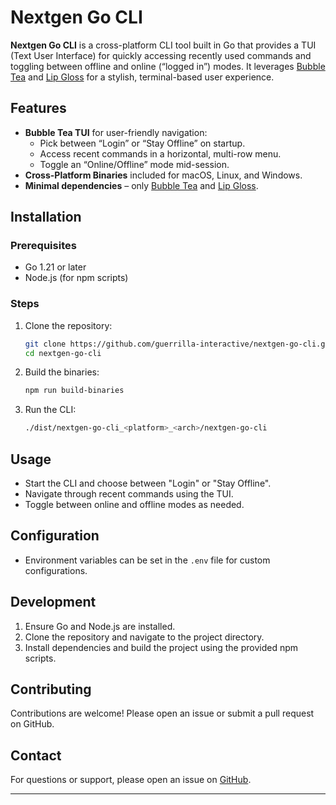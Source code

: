 # Nextgen Go CLI

**Nextgen Go CLI** is a cross-platform CLI tool built in Go that provides a TUI (Text User Interface) for quickly accessing recently used commands and toggling between offline and online (“logged in”) modes. It leverages [Bubble Tea](https://github.com/charmbracelet/bubbletea) and [Lip Gloss](https://github.com/charmbracelet/lipgloss) for a stylish, terminal-based user experience.

## Features

- **Bubble Tea TUI** for user-friendly navigation:
  - Pick between “Login” or “Stay Offline” on startup.
  - Access recent commands in a horizontal, multi-row menu.
  - Toggle an “Online/Offline” mode mid-session.
- **Cross-Platform Binaries** included for macOS, Linux, and Windows.
- **Minimal dependencies** – only [Bubble Tea](https://github.com/charmbracelet/bubbletea) and [Lip Gloss](https://github.com/charmbracelet/lipgloss).

## Installation

### Prerequisites

- Go 1.21 or later
- Node.js (for npm scripts)

### Steps

1. Clone the repository:
   ```bash
   git clone https://github.com/guerrilla-interactive/nextgen-go-cli.git
   cd nextgen-go-cli
   ```

2. Build the binaries:
   ```bash
   npm run build-binaries
   ```

3. Run the CLI:
   ```bash
   ./dist/nextgen-go-cli_<platform>_<arch>/nextgen-go-cli
   ```

## Usage

- Start the CLI and choose between "Login" or "Stay Offline".
- Navigate through recent commands using the TUI.
- Toggle between online and offline modes as needed.

## Configuration

- Environment variables can be set in the `.env` file for custom configurations.

## Development

1. Ensure Go and Node.js are installed.
2. Clone the repository and navigate to the project directory.
3. Install dependencies and build the project using the provided npm scripts.

## Contributing

Contributions are welcome! Please open an issue or submit a pull request on GitHub.


## Contact

For questions or support, please open an issue on [GitHub](https://github.com/guerrilla-interactive/nextgen-go-cli/issues).

---
